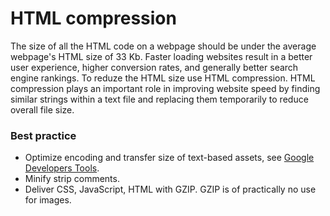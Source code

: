# HTML compression
The size of all the HTML code on a webpage should be under the average webpage's HTML size of 33 Kb. Faster loading websites result in a better user experience, higher conversion rates, and generally better search engine rankings. To reduze the HTML size use HTML compression. HTML compression plays an important role in improving website speed by finding similar strings within a text file and replacing them temporarily to reduce overall file size.

### Best practice
* Optimize encoding and transfer size of text-based assets, see [Google Developers Tools](https://developers.google.com/web/fundamentals/performance/optimizing-content-efficiency/optimize-encoding-and-transfer).
* Minify strip comments.
* Deliver CSS, JavaScript, HTML with GZIP. GZIP is of practically no use for images.
